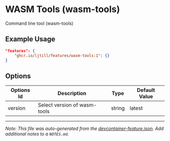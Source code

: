 
# WASM Tools (wasm-tools)

Command line tool (wasm-tools)

## Example Usage

```json
"features": {
    "ghcr.io/ljtill/features/wasm-tools:1": {}
}
```

## Options

| Options Id | Description | Type | Default Value |
|-----|-----|-----|-----|
| version | Select version of wasm-tools | string | latest |



---

_Note: This file was auto-generated from the [devcontainer-feature.json](https://github.com/ljtill/features/blob/main/src/wasm-tools/devcontainer-feature.json).  Add additional notes to a `NOTES.md`._
